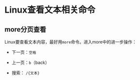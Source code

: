 # Linux查看文本相关命令

## more分页查看

Linux要查看文本内容，最好用``more``命令。进入more中的进一步操作：

- 下一页：``空格``

- 上一页：``b``（back）

- 搜索： ``/{文本}``  

  